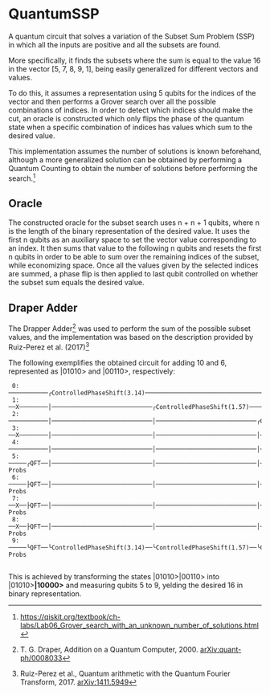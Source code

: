 # QuantumSSP
A quantum circuit that solves a variation of the Subset Sum Problem (SSP) in which all the inputs are positive and all the subsets are found.

More specifically, it finds the subsets where the sum is equal to the value 16 in the vector [5, 7, 8, 9, 1], being easily generalized for different vectors and values.

To do this, it assumes a representation using 5 qubits for the indices of the vector and then performs a Grover search over all the possible combinations of indices. In order to detect which indices should make the cut, an oracle is constructed which only flips the phase of the quantum state when a specific combination of indices has values which sum to the desired value.

This implementation assumes the number of solutions is known beforehand, although a more generalized solution can be obtained by performing a Quantum Counting to obtain the number of solutions before performing the search.[^count]

## Oracle

The constructed oracle for the subset search uses n + n + 1 qubits, where n is the length of the binary representation of the desired value. It uses the first n qubits as an auxiliary space to set the vector value corresponding to an index. It then sums that value to the following n qubits and resets the first n qubits in order to be able to sum over the remaining indices of the subset, while economizing space. Once all the values given by the selected indices are summed, a phase flip is then applied to last qubit controlled on whether the subset sum equals the desired value.

## Draper Adder
The Drapper Adder[^1] was used to perform the sum of the possible subset values, and the implementation was based on the description provided by Ruiz-Perez et al. (2017)[^2] 

The following exemplifies the obtained circuit for adding 10 and 6, represented as |01010> and |00110>, respectively:
```
 0: ───────────╭ControlledPhaseShift(3.14)───────────────────────────────────────────────────────────────────────────────────────────────────────────────────────────────────────────────────────────────────────────────────────────────────────────────────────────────────────────────────────────────────────────────────────────────────────────────────────────────────────────────────────────────────────────────────────────────────────────────────────────────────────┤       
 1: ──X────────│────────────────────────────╭ControlledPhaseShift(1.57)────────────────────────────────╭ControlledPhaseShift(3.14)───────────────────────────────────────────────────────────────────────────────────────────────────────────────────────────────────────────────────────────────────────────────────────────────────────────────────────────────────────────────────────────────────────────────────────────────────────────────────────────────────────────────┤       
 2: ───────────│────────────────────────────│────────────────────────────╭ControlledPhaseShift(0.785)──│──────────────────────────────────────────────────────────╭ControlledPhaseShift(1.57)──────────────────────────────────────────────────────────────╭ControlledPhaseShift(3.14)───────────────────────────────────────────────────────────────────────────────────────────────────────────────────────────────────────────────────────────────────────────────────────────┤       
 3: ──X────────│────────────────────────────│────────────────────────────│─────────────────────────────│────────────────────────────╭ControlledPhaseShift(0.393)──│──────────────────────────────────────────────────────────╭ControlledPhaseShift(0.785)──│──────────────────────────────────────────────────────────╭ControlledPhaseShift(1.57)────────────────────────────────╭ControlledPhaseShift(3.14)─────────────────────────────────────────────────────────────────────┤       
 4: ───────────│────────────────────────────│────────────────────────────│─────────────────────────────│────────────────────────────│─────────────────────────────│────────────────────────────╭ControlledPhaseShift(0.196)──│─────────────────────────────│────────────────────────────╭ControlledPhaseShift(0.393)──│────────────────────────────╭ControlledPhaseShift(0.785)──│────────────────────────────╭ControlledPhaseShift(1.57)──╭ControlledPhaseShift(3.14)───────────┤       
 5: ─────╭QFT──│────────────────────────────│────────────────────────────│─────────────────────────────│────────────────────────────│─────────────────────────────│────────────────────────────│─────────────────────────────│─────────────────────────────│────────────────────────────│─────────────────────────────│────────────────────────────│─────────────────────────────│────────────────────────────│────────────────────────────╰ControlledPhaseShift(3.14)──╭QFT⁻¹──╭┤ Probs 
 6: ─────├QFT──│────────────────────────────│────────────────────────────│─────────────────────────────│────────────────────────────│─────────────────────────────│────────────────────────────│─────────────────────────────│─────────────────────────────│────────────────────────────│─────────────────────────────│────────────────────────────│─────────────────────────────╰ControlledPhaseShift(3.14)──╰ControlledPhaseShift(1.57)───────────────────────────────├QFT⁻¹──├┤ Probs 
 7: ──X──├QFT──│────────────────────────────│────────────────────────────│─────────────────────────────│────────────────────────────│─────────────────────────────│────────────────────────────│─────────────────────────────│─────────────────────────────╰ControlledPhaseShift(3.14)──│─────────────────────────────╰ControlledPhaseShift(1.57)──╰ControlledPhaseShift(0.785)─────────────────────────────────────────────────────────────────────────────────────────├QFT⁻¹──├┤ Probs 
 8: ──X──├QFT──│────────────────────────────│────────────────────────────│─────────────────────────────╰ControlledPhaseShift(3.14)──│─────────────────────────────╰ControlledPhaseShift(1.57)──│─────────────────────────────╰ControlledPhaseShift(0.785)───────────────────────────────╰ControlledPhaseShift(0.393)────────────────────────────────────────────────────────────────────────────────────────────────────────────────────────────────────────────────────├QFT⁻¹──├┤ Probs 
 9: ─────╰QFT──╰ControlledPhaseShift(3.14)──╰ControlledPhaseShift(1.57)──╰ControlledPhaseShift(0.785)───────────────────────────────╰ControlledPhaseShift(0.393)───────────────────────────────╰ControlledPhaseShift(0.196)─────────────────────────────────────────────────────────────────────────────────────────────────────────────────────────────────────────────────────────────────────────────────────────────────────────────────────────────────────────────╰QFT⁻¹──╰┤ Probs 
    
```
This is achieved by transforming the states |01010>|00110> into |01010>**|10000>** and measuring qubits 5 to 9, yelding the desired 16 in binary representation.


[^count]: https://qiskit.org/textbook/ch-labs/Lab06_Grover_search_with_an_unknown_number_of_solutions.html

[^1]: T. G. Draper, Addition on a Quantum Computer, 2000. [arXiv:quant-ph/0008033](https://arxiv.org/pdf/quant-ph/0008033.pdf)

[^2]: Ruiz-Perez et al., Quantum arithmetic with the Quantum Fourier Transform, 2017. [arXiv:1411.5949](https://arxiv.org/pdf/1411.5949.pdf)
